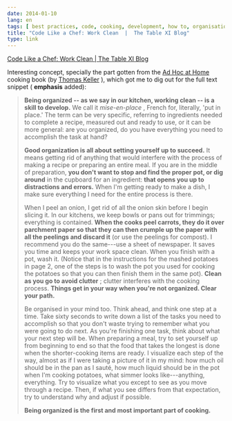 ```yaml
---
date: 2014-01-10
lang: en
tags: [ best practices, code, cooking, development, how to, organisation ]
title: "Code Like a Chef: Work Clean  |  The Table XI Blog"
type: link
---
```


[Code Like a Chef: Work Clean  |  The Table XI
Blog](http://www.tablexi.com/blog/2012/08/code-like-a-chef-work-clean/developers/)

Interesting concept, specially the part gotten from the [Ad Hoc at
Home](http://www.amazon.com/dp/1579653774) cooking book (by [Thomas
Keller](http://en.wikipedia.org/wiki/Thomas_Keller) ), which got me to
dig out for the full text snippet ( **emphasis** added):

> **Being organized -- as we say in our kitchen, working clean -- is a
> skill to develop.** We call it *mise-en-place* , French for,
> literally, 'put in place.' The term can be very specific, referring to
> ingredients needed to complete a recipe, measured out and ready to
> use, or it can be more general: are you organized, do you have
> everything you need to accomplish the task at hand?
>
> **Good organization is all about setting yourself up to succeed.** It
> means getting rid of anything that would interfere with the process of
> making a recipe or preparing an entire meal. If you are in the middle
> of preparation, **you don't want to stop and find the proper pot, or
> dig around** in the cupboard for an ingredient: **that opens you up to
> distractions and errors.** When I'm getting ready to make a dish, I
> make sure everything I need for the entire process is there.
>
> When I peel an onion, I get rid of all the onion skin before I begin
> slicing it. In our kitchens, we keep bowls or pans out for trimmings;
> everything is contained. **When the cooks peel carrots, they do it
> over parchment paper so that they can then crumple up the paper with
> all the peelings and discard it** (or use the peelings for compost). I
> recommend you do the same---use a sheet of newspaper. It saves you
> time and keeps your work space clean. When you finish with a pot, wash
> it. (Notice that in the instructions for the mashed potatoes in page
> 2, one of the steps is to wash the pot you used for cooking the
> potatoes so that you can then finish them in the same pot). **Clean as
> you go to avoid clutter** ; clutter interferes with the cooking
> process. **Things get in your way when you're not organized. Clear
> your path.**
>
> Be organised in your mind too. Think ahead, and think one step at a
> time. Take sixty seconds to write down a list of the tasks you need to
> accomplish so that you don't waste trying to remember what you were
> going to do next. As you're finishing one task, think about what your
> next step will be. When preparing a meal, try to set yourself up from
> beginning to end so that the food that takes the longest is done when
> the shorter-cooking items are ready. I visualize each step of the way,
> almost as if I were taking a picture of it in my mind: how much oil
> should be in the pan as I sauté, how much liquid should be in the pot
> when I'm cooking potatoes, what simmer looks like---anything,
> everything. Try to visualize what you except to see as you move
> through a recipe. Then, if what you see differs from that expectation,
> try to understand why and adjust if possible.
>
> **Being organized is the first and most important part of cooking.**

